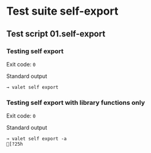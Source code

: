 # Test suite self-export

## Test script 01.self-export

### Testing self export



Exit code: `0`

Standard output

```text
→ valet self export
```

### Testing self export with library functions only



Exit code: `0`

Standard output

```text
→ valet self export -a
[?25h
```

